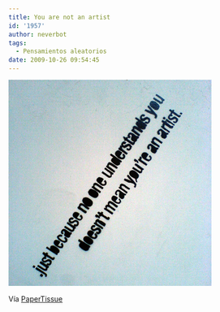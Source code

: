 ```yaml
---
title: You are not an artist
id: '1957'
author: neverbot
tags:
  - Pensamientos aleatorios
date: 2009-10-26 09:54:45
---
```


[![](./you-are-not-an-artist/tumblr_kr6n8kTV3I1qzyrwvo1_400.jpg)](http://papertissue.tumblr.com/post/210378729)

Vía [PaperTissue](http://papertissue.tumblr.com/post/210378729)